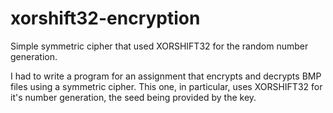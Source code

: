# xorshift32-encryption
Simple symmetric cipher that used XORSHIFT32 for the random number generation.

I had to write a program for an assignment that encrypts and decrypts BMP files using a symmetric cipher. This one, in particular, uses XORSHIFT32 for it's number generation, the seed being provided by the key.

